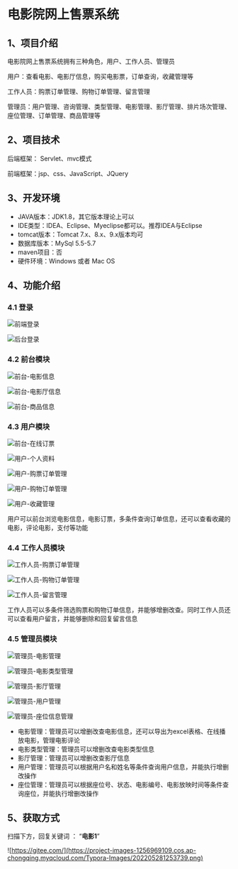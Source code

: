 # 电影院网上售票系统

## 1、项目介绍

电影院网上售票系统拥有三种角色，用户、工作人员、管理员

用户：查看电影、电影厅信息，购买电影票，订单查询，收藏管理等

工作人员：购票订单管理、购物订单管理、留言管理

管理员：用户管理、咨询管理、类型管理、电影管理、影厅管理、排片场次管理、座位管理、订单管理、商品管理等


## 2、项目技术

后端框架： Servlet、mvc模式

前端框架：jsp、css、JavaScript、JQuery

## 3、开发环境

- JAVA版本：JDK1.8，其它版本理论上可以
- IDE类型：IDEA、Eclipse、Myeclipse都可以。推荐IDEA与Eclipse
- tomcat版本：Tomcat 7.x、8.x、9.x版本均可
- 数据库版本：MySql 5.5-5.7
- maven项目：否
- 硬件环境：Windows 或者 Mac OS


## 4、功能介绍

### 4.1 登录

![前端登录](https://project-images-1256969109.cos.ap-chongqing.myqcloud.com/Typora-Images/202205292215444.jpg)

![后台登录](https://project-images-1256969109.cos.ap-chongqing.myqcloud.com/Typora-Images/202205292215644.jpg)

### 4.2 前台模块

![前台-电影信息](https://project-images-1256969109.cos.ap-chongqing.myqcloud.com/Typora-Images/202205292216604.jpg)

![前台-电影厅信息](https://project-images-1256969109.cos.ap-chongqing.myqcloud.com/Typora-Images/202205292216603.jpg)

![前台-商品信息](https://project-images-1256969109.cos.ap-chongqing.myqcloud.com/Typora-Images/202205292216872.jpg)

### 4.3 用户模块

![前台-在线订票](https://project-images-1256969109.cos.ap-chongqing.myqcloud.com/Typora-Images/202205292216906.jpg)

![用户-个人资料](https://project-images-1256969109.cos.ap-chongqing.myqcloud.com/Typora-Images/202205292216730.jpg)

![用户-购票订单管理](https://project-images-1256969109.cos.ap-chongqing.myqcloud.com/Typora-Images/202205292216798.jpg)

![用户-购物订单管理](https://project-images-1256969109.cos.ap-chongqing.myqcloud.com/Typora-Images/202205292216799.jpg)

![用户-收藏管理](https://project-images-1256969109.cos.ap-chongqing.myqcloud.com/Typora-Images/202205292216585.jpg)

用户可以前台浏览电影信息，电影订票，多条件查询订单信息，还可以查看收藏的电影，评论电影，支付等功能

### 4.4 工作人员模块

![工作人员-购票订单管理](https://project-images-1256969109.cos.ap-chongqing.myqcloud.com/Typora-Images/202205292217488.jpg)

![工作人员-购物订单管理](https://project-images-1256969109.cos.ap-chongqing.myqcloud.com/Typora-Images/202205292217207.jpg)

![工作人员-留言管理](https://project-images-1256969109.cos.ap-chongqing.myqcloud.com/Typora-Images/202205292217422.jpg)

工作人员可以多条件筛选购票和购物订单信息，并能够增删改查。同时工作人员还可以查看用户留言，并能够删除和回复留言信息

### 4.5 管理员模块

![管理员-电影管理](https://project-images-1256969109.cos.ap-chongqing.myqcloud.com/Typora-Images/202205292218990.jpg)

![管理员-电影类型管理](https://project-images-1256969109.cos.ap-chongqing.myqcloud.com/Typora-Images/202205292218501.jpg)

![管理员-影厅管理](https://project-images-1256969109.cos.ap-chongqing.myqcloud.com/Typora-Images/202205292218846.jpg)

![管理员-用户管理](https://project-images-1256969109.cos.ap-chongqing.myqcloud.com/Typora-Images/202205292218203.jpg)

![管理员-座位信息管理](https://project-images-1256969109.cos.ap-chongqing.myqcloud.com/Typora-Images/202205292218302.jpg)

- 电影管理：管理员可以增删改查电影信息，还可以导出为excel表格、在线播放电影，管理电影评论
- 电影类型管理：管理员可以增删改查电影类型信息
- 影厅管理：管理员可以增删改查影厅信息
- 用户管理：管理员可以根据用户名和姓名等条件查询用户信息，并能执行增删改操作
- 座位管理：管理员可以根据座位号、状态、电影编号、电影放映时间等条件查询座位，并能执行增删改操作

## 5、获取方式

扫描下方，回复关键词  ： “**电影1**”   



![https://gitee.com/](https://project-images-1256969109.cos.ap-chongqing.myqcloud.com/Typora-Images/202205281253739.png)

